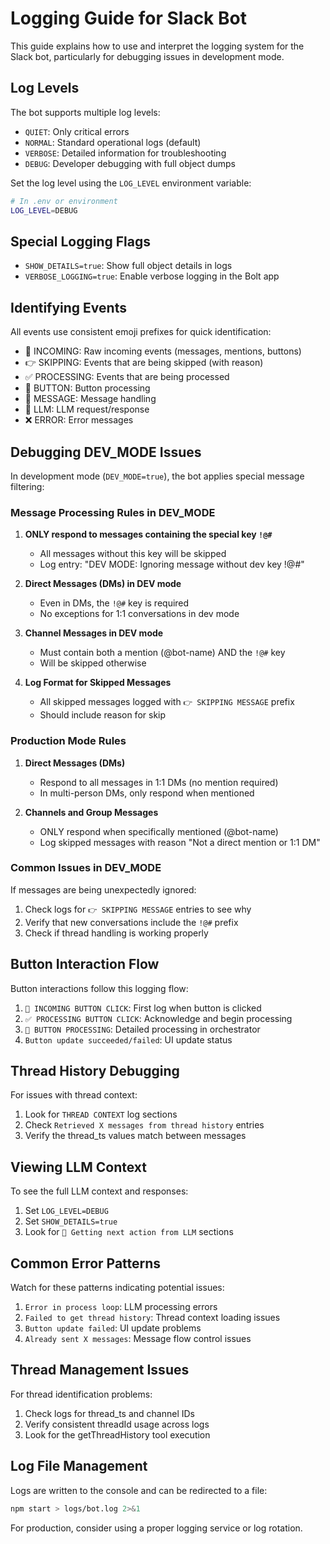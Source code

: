 # Logging Guide for Slack Bot

This guide explains how to use and interpret the logging system for the Slack bot, particularly for debugging issues in development mode.

## Log Levels

The bot supports multiple log levels:

- `QUIET`: Only critical errors
- `NORMAL`: Standard operational logs (default)
- `VERBOSE`: Detailed information for troubleshooting
- `DEBUG`: Developer debugging with full object dumps

Set the log level using the `LOG_LEVEL` environment variable:

```bash
# In .env or environment
LOG_LEVEL=DEBUG
```

## Special Logging Flags

- `SHOW_DETAILS=true`: Show full object details in logs
- `VERBOSE_LOGGING=true`: Enable verbose logging in the Bolt app

## Identifying Events

All events use consistent emoji prefixes for quick identification:

- 📩 INCOMING: Raw incoming events (messages, mentions, buttons)
- 👉 SKIPPING: Events that are being skipped (with reason)
- ✅ PROCESSING: Events that are being processed
- 🔘 BUTTON: Button processing
- 📨 MESSAGE: Message handling
- 🧠 LLM: LLM request/response
- ❌ ERROR: Error messages

## Debugging DEV_MODE Issues

In development mode (`DEV_MODE=true`), the bot applies special message filtering:

### Message Processing Rules in DEV_MODE

1. **ONLY respond to messages containing the special key `!@#`**
   - All messages without this key will be skipped
   - Log entry: "DEV MODE: Ignoring message without dev key !@#"

2. **Direct Messages (DMs) in DEV mode**
   - Even in DMs, the `!@#` key is required
   - No exceptions for 1:1 conversations in dev mode

3. **Channel Messages in DEV mode**
   - Must contain both a mention (@bot-name) AND the `!@#` key
   - Will be skipped otherwise

4. **Log Format for Skipped Messages**
   - All skipped messages logged with `👉 SKIPPING MESSAGE` prefix
   - Should include reason for skip

### Production Mode Rules

1. **Direct Messages (DMs)**
   - Respond to all messages in 1:1 DMs (no mention required)
   - In multi-person DMs, only respond when mentioned

2. **Channels and Group Messages**
   - ONLY respond when specifically mentioned (@bot-name)
   - Log skipped messages with reason "Not a direct mention or 1:1 DM"

### Common Issues in DEV_MODE

If messages are being unexpectedly ignored:

1. Check logs for `👉 SKIPPING MESSAGE` entries to see why
2. Verify that new conversations include the `!@#` prefix
3. Check if thread handling is working properly

## Button Interaction Flow

Button interactions follow this logging flow:

1. `📩 INCOMING BUTTON CLICK`: First log when button is clicked
2. `✅ PROCESSING BUTTON CLICK`: Acknowledge and begin processing
3. `🔘 BUTTON PROCESSING`: Detailed processing in orchestrator
4. `Button update succeeded/failed`: UI update status

## Thread History Debugging

For issues with thread context:

1. Look for `THREAD CONTEXT` log sections
2. Check `Retrieved X messages from thread history` entries
3. Verify the thread_ts values match between messages

## Viewing LLM Context

To see the full LLM context and responses:

1. Set `LOG_LEVEL=DEBUG`
2. Set `SHOW_DETAILS=true`
3. Look for `🧠 Getting next action from LLM` sections

## Common Error Patterns

Watch for these patterns indicating potential issues:

1. `Error in process loop`: LLM processing errors
2. `Failed to get thread history`: Thread context loading issues
3. `Button update failed`: UI update problems
4. `Already sent X messages`: Message flow control issues

## Thread Management Issues

For thread identification problems:

1. Check logs for thread_ts and channel IDs
2. Verify consistent threadId usage across logs
3. Look for the getThreadHistory tool execution

## Log File Management

Logs are written to the console and can be redirected to a file:

```bash
npm start > logs/bot.log 2>&1
```

For production, consider using a proper logging service or log rotation.
